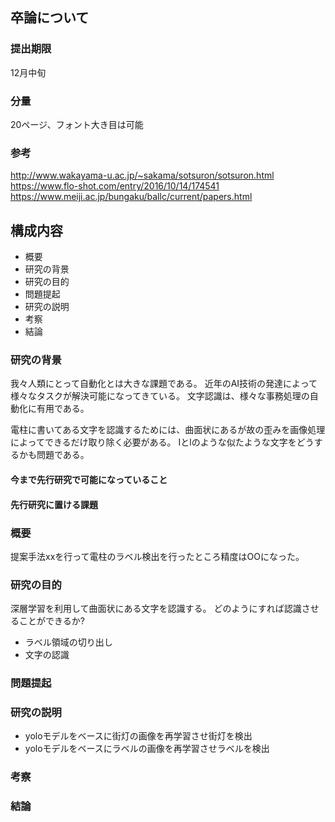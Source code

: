 ## 卒論について
### 提出期限
12月中旬
### 分量
20ページ、フォント大き目は可能
### 参考
http://www.wakayama-u.ac.jp/~sakama/sotsuron/sotsuron.html
https://www.flo-shot.com/entry/2016/10/14/174541
https://www.meiji.ac.jp/bungaku/ballc/current/papers.html

## 構成内容
- 概要
- 研究の背景
- 研究の目的
- 問題提起
- 研究の説明
- 考察
- 結論

### 研究の背景
我々人類にとって自動化とは大きな課題である。
近年のAI技術の発達によって様々なタスクが解決可能になってきている。
文字認識は、様々な事務処理の自動化に有用である。

電柱に書いてある文字を認識するためには、曲面状にあるが故の歪みを画像処理によってできるだけ取り除く必要がある。
Iとlのような似たような文字をどうするかも問題である。

#### 今まで先行研究で可能になっていること

#### 先行研究に置ける課題

### 概要
提案手法xxを行って電柱のラベル検出を行ったところ精度はOOになった。

### 研究の目的
深層学習を利用して曲面状にある文字を認識する。
どのようにすれば認識させることができるか?
- ラベル領域の切り出し
- 文字の認識

### 問題提起


### 研究の説明
- yoloモデルをベースに街灯の画像を再学習させ街灯を検出
- yoloモデルをベースにラベルの画像を再学習させラベルを検出
### 考察


### 結論

